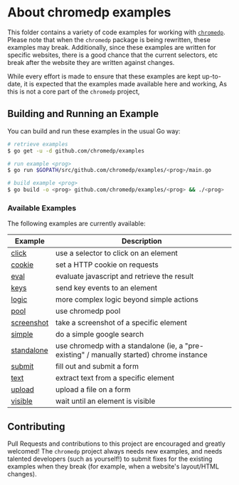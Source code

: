 # About chromedp examples

This folder contains a variety of code examples for working with
[`chromedp`][1]. Please note that when the `chromedp` package is being
rewritten, these examples may break. Additionally, since these examples are
written for specific websites, there is a good chance that the current
selectors, etc break after the website they are written against changes.

While every effort is made to ensure that these examples are kept up-to-date,
it is expected that the examples made available here
and working, As this is not a core part of the `chromedp` project,

## Building and Running an Example

You can build and run these examples in the usual Go way:

```sh
# retrieve examples
$ go get -u -d github.com/chromedp/examples

# run example <prog>
$ go run $GOPATH/src/github.com/chromedp/examples/<prog>/main.go

# build example <prog>
$ go build -o <prog> github.com/chromedp/examples/<prog> && ./<prog>
```
### Available Examples

The following examples are currently available:

<!-- the following section is updated by running `go run gen.go` -->
<!-- START EXAMPLES -->
| Example                   | Description                                                                              |
|---------------------------|------------------------------------------------------------------------------------------|
| [click](/click)           | use a selector to click on an element                                                    |
| [cookie](/cookie)         | set a HTTP cookie on requests                                                            |
| [eval](/eval)             | evaluate javascript and retrieve the result                                              |
| [keys](/keys)             | send key events to an element                                                            |
| [logic](/logic)           | more complex logic beyond simple actions                                                 |
| [pool](/pool)             | use chromedp pool                                                                        |
| [screenshot](/screenshot) | take a screenshot of a specific element                                                  |
| [simple](/simple)         | do a simple google search                                                                |
| [standalone](/standalone) | use chromedp with a standalone (ie, a "pre-existing" / manually started) chrome instance |
| [submit](/submit)         | fill out and submit a form                                                               |
| [text](/text)             | extract text from a specific element                                                     |
| [upload](/upload)         | upload a file on a form                                                                  |
| [visible](/visible)       | wait until an element is visible                                                         |
<!-- END EXAMPLES -->

## Contributing

Pull Requests and contributions to this project are encouraged and greatly
welcomed!  The `chromedp` project always needs new examples, and needs talented
developers (such as yourself!) to submit fixes for the existing examples when
they break (for example, when a website's layout/HTML changes).

[1]: https://github.com/chromedp/chromedp
